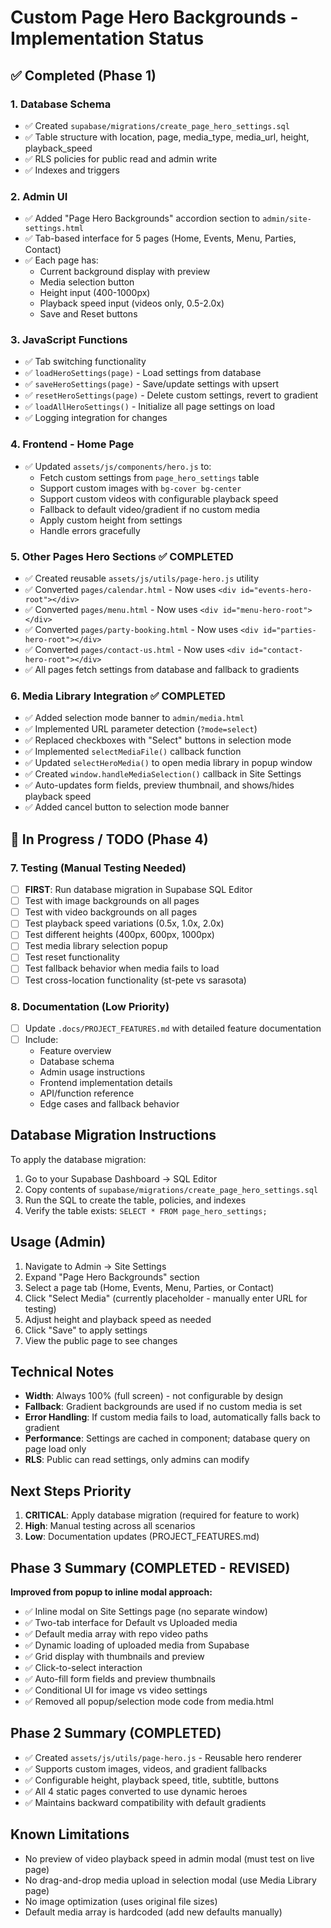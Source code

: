 # Custom Page Hero Backgrounds - Implementation Status

## ✅ Completed (Phase 1)

### 1. Database Schema

- ✅ Created `supabase/migrations/create_page_hero_settings.sql`
- ✅ Table structure with location, page, media_type, media_url, height, playback_speed
- ✅ RLS policies for public read and admin write
- ✅ Indexes and triggers

### 2. Admin UI

- ✅ Added "Page Hero Backgrounds" accordion section to `admin/site-settings.html`
- ✅ Tab-based interface for 5 pages (Home, Events, Menu, Parties, Contact)
- ✅ Each page has:
  - Current background display with preview
  - Media selection button
  - Height input (400-1000px)
  - Playback speed input (videos only, 0.5-2.0x)
  - Save and Reset buttons

### 3. JavaScript Functions

- ✅ Tab switching functionality
- ✅ `loadHeroSettings(page)` - Load settings from database
- ✅ `saveHeroSettings(page)` - Save/update settings with upsert
- ✅ `resetHeroSettings(page)` - Delete custom settings, revert to gradient
- ✅ `loadAllHeroSettings()` - Initialize all page settings on load
- ✅ Logging integration for changes

### 4. Frontend - Home Page

- ✅ Updated `assets/js/components/hero.js` to:
  - Fetch custom settings from `page_hero_settings` table
  - Support custom images with `bg-cover bg-center`
  - Support custom videos with configurable playback speed
  - Fallback to default video/gradient if no custom media
  - Apply custom height from settings
  - Handle errors gracefully

### 5. Other Pages Hero Sections ✅ COMPLETED

- ✅ Created reusable `assets/js/utils/page-hero.js` utility
- ✅ Converted `pages/calendar.html` - Now uses `<div id="events-hero-root"></div>`
- ✅ Converted `pages/menu.html` - Now uses `<div id="menu-hero-root"></div>`
- ✅ Converted `pages/party-booking.html` - Now uses `<div id="parties-hero-root"></div>`
- ✅ Converted `pages/contact-us.html` - Now uses `<div id="contact-hero-root"></div>`
- ✅ All pages fetch settings from database and fallback to gradients

### 6. Media Library Integration ✅ COMPLETED

- ✅ Added selection mode banner to `admin/media.html`
- ✅ Implemented URL parameter detection (`?mode=select`)
- ✅ Replaced checkboxes with "Select" buttons in selection mode
- ✅ Implemented `selectMediaFile()` callback function
- ✅ Updated `selectHeroMedia()` to open media library in popup window
- ✅ Created `window.handleMediaSelection()` callback in Site Settings
- ✅ Auto-updates form fields, preview thumbnail, and shows/hides playback speed
- ✅ Added cancel button to selection mode banner

## 🔄 In Progress / TODO (Phase 4)

### 7. Testing (Manual Testing Needed)

- [ ] **FIRST**: Run database migration in Supabase SQL Editor
- [ ] Test with image backgrounds on all pages
- [ ] Test with video backgrounds on all pages
- [ ] Test playback speed variations (0.5x, 1.0x, 2.0x)
- [ ] Test different heights (400px, 600px, 1000px)
- [ ] Test media library selection popup
- [ ] Test reset functionality
- [ ] Test fallback behavior when media fails to load
- [ ] Test cross-location functionality (st-pete vs sarasota)

### 8. Documentation (Low Priority)

- [ ] Update `.docs/PROJECT_FEATURES.md` with detailed feature documentation
- [ ] Include:
  - Feature overview
  - Database schema
  - Admin usage instructions
  - Frontend implementation details
  - API/function reference
  - Edge cases and fallback behavior

## Database Migration Instructions

To apply the database migration:

1. Go to your Supabase Dashboard → SQL Editor
2. Copy contents of `supabase/migrations/create_page_hero_settings.sql`
3. Run the SQL to create the table, policies, and indexes
4. Verify the table exists: `SELECT * FROM page_hero_settings;`

## Usage (Admin)

1. Navigate to Admin → Site Settings
2. Expand "Page Hero Backgrounds" section
3. Select a page tab (Home, Events, Menu, Parties, or Contact)
4. Click "Select Media" (currently placeholder - manually enter URL for testing)
5. Adjust height and playback speed as needed
6. Click "Save" to apply settings
7. View the public page to see changes

## Technical Notes

- **Width**: Always 100% (full screen) - not configurable by design
- **Fallback**: Gradient backgrounds are used if no custom media is set
- **Error Handling**: If custom media fails to load, automatically falls back to gradient
- **Performance**: Settings are cached in component; database query on page load only
- **RLS**: Public can read settings, only admins can modify

## Next Steps Priority

1. **CRITICAL**: Apply database migration (required for feature to work)
2. **High**: Manual testing across all scenarios
3. **Low**: Documentation updates (PROJECT_FEATURES.md)

## Phase 3 Summary (COMPLETED - REVISED)

**Improved from popup to inline modal approach:**
- ✅ Inline modal on Site Settings page (no separate window)
- ✅ Two-tab interface for Default vs Uploaded media
- ✅ Default media array with repo video paths
- ✅ Dynamic loading of uploaded media from Supabase
- ✅ Grid display with thumbnails and preview
- ✅ Click-to-select interaction
- ✅ Auto-fill form fields and preview thumbnails
- ✅ Conditional UI for image vs video settings
- ✅ Removed all popup/selection mode code from media.html

## Phase 2 Summary (COMPLETED)

- ✅ Created `assets/js/utils/page-hero.js` - Reusable hero renderer
- ✅ Supports custom images, videos, and gradient fallbacks
- ✅ Configurable height, playback speed, title, subtitle, buttons
- ✅ All 4 static pages converted to use dynamic heroes
- ✅ Maintains backward compatibility with default gradients

## Known Limitations

- No preview of video playback speed in admin modal (must test on live page)
- No drag-and-drop media upload in selection modal (use Media Library page)
- No image optimization (uses original file sizes)
- Default media array is hardcoded (add new defaults manually)
